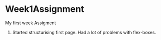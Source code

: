 # Week1Assignment

My first week Assigment

1. Started structurising first page. Had a lot of problems with flex-boxes.
